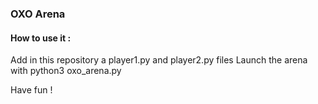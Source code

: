 ### OXO Arena

#### How to use it :

Add in this repository a player1.py and player2.py files
Launch the arena with python3 oxo_arena.py

Have fun !
